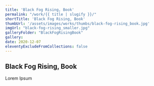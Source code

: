 ```yaml
---
title: 'Black Fog Rising, Book'
permalink: "/work/{{ title | slugify }}/"
shortTitle: 'Black Fog Rising, Book'
thumbUrl: '/assets/images/works/thumbs/black-fog-rising_book.jpg'
imgUrl: "black-fog-rising_smaller.jpg"
galleryFolder: "BlackFogRisingBook"
gallery:
date: 2020-12-07
eleventyExcludeFromCollections: false
---
```



<h2>Black Fog Rising, Book</h2>
<p>Lorem Ipsum</p>
